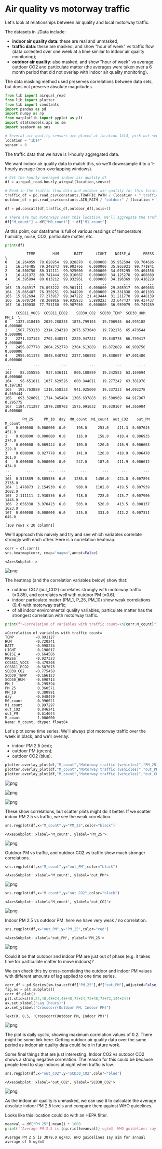 # Air quality vs motorway traffic

Let's look at relationships between air quality and local motorway traffic.

The datasets in ./Data include:
- **indoor air quality data**: these are real and unmasked;
- **traffic data**: these are masked, and show "hour of week" vs traffic flow (data collected over one week at a time similar to indoor air quality monitoring);
- **outdoor air quality**: also masked, and show "hour of week" vs average outdoor CO2 and particulate matter (the averages were taken over a 6 month period that did not overlap with indoor air quality monitoring).

The data masking method used preserves correlations between data sets, but does not preserve absolute magnitudes.


```python
from lib import airqual_read
from lib import plotter
from lib import constants
import pandas as pd
import numpy as np
from matplotlib import pyplot as plt
import statsmodels.api as sm
import seaborn as sns

# Several air quality sensors are placed at location 1b14, pick out sensor 0.
location = "1b14"
sensor = 0
```

The traffic data that we have is 1-hourly aggregated data.

We want indoor air quality data to match this, so we'll downsample it to a 1-hourly average (non-overlapping windows).


```python
# Get the hourly averaged indoor air quality df
df = airqual_read.hourly_airqual(location,sensor)

# Read in the traffic flow data and outdoor air quality for this location and append to indoor air qual dataframe
traffic_df = pd.read_csv(constants.TRAFFIC_PATH / (location + "_traffic.csv"),index_col=0)
outdoor_df = pd.read_csv(constants.AIR_PATH / "outdoor" / (location + "_outair.csv"),index_col=0)

df = pd.concat([df,traffic_df,outdoor_df],axis=1)

# There are two motorways near this location. We'll aggregate the traffic flows.
df["M_count"] = df["M0_count"] + df["M1_count"]
```

At this point, our dataframe is full of various readings of temperature, humidity, noise, CO2, particulate matter, etc.


```python
print(df)
```

              TEMP        HUM       BATT      LIGHT    NOISE_A      PRESS  \
    0    16.264059  78.628954  99.928870   0.000000  35.952594  99.764686   
    1    16.346485  79.248243  99.903766   0.000000  35.865021  99.771841   
    2    16.500750  80.312111  99.925000   0.000000  34.076295  99.404556   
    3    16.421972  80.741444  99.916667   0.000000  34.125278  99.400889   
    4    16.395894  80.813212  99.932961   0.000000  34.196369  99.416229   
    ..         ...        ...        ...        ...        ...        ...   
    163  15.943917  76.093222  99.961111   0.000000  29.808917  99.469083   
    164  15.865487  76.350251  99.944290   0.000000  29.331838  99.461393   
    165  15.912694  77.273917  99.947222  21.419444  31.211778  99.448139   
    166  16.070724  78.309916  99.935933   5.880223  33.647437  99.437437   
    167  16.189038  77.753180  99.907950   0.000000  36.959079  99.749289   
    
         CCS811_VOCS  CCS811_ECO2    SCD30_CO2  SCD30_TEMP  SCD30_HUM      PM_1  \
    0    1327.418410  2039.280335  1875.799163   19.706946  64.995188  0.000000   
    1    1587.753138  2314.234310  2075.673640   19.792176  65.470544  0.000000   
    2    2271.337143  2702.648571  2229.947222   19.848778  66.799417  0.000000   
    3    2456.877778  2804.252778  2304.613889   19.872889  66.909750  0.000000   
    4    2956.011173  3048.840782  2377.586592   19.838687  67.001480  0.000000   
    ..           ...          ...          ...         ...        ...       ...   
    163    88.355556   937.636111   800.188889   19.342583  63.169694  0.000000   
    164    96.651811  1037.629526   800.844011   19.277242  63.381978  0.197183   
    165   195.763889  1318.558333   941.025000   19.337333  64.092278  0.569444   
    166   693.328691  1714.345404  1306.637883   19.508969  64.917967  0.295775   
    167  1184.711297  1879.288703  1575.991632   19.630167  64.366904  0.000000   
    
            PM_25     PM_10  day  M0_count  M1_count  out_CO2    out_PM  M_count  
    0    0.000000  0.000000  0.0     198.0     253.0    411.3  0.007045    451.0  
    1    0.000000  0.000000  0.0     116.0     158.0    410.4  0.006935    274.0  
    2    0.000000  0.069444  0.0     109.0     120.0    410.9  0.006663    229.0  
    3    0.000000  0.027778  0.0     141.0     120.0    410.9  0.006470    261.0  
    4    0.000000  0.000000  0.0     247.0     187.0    411.9  0.006612    434.0  
    ..        ...       ...  ...       ...       ...      ...       ...      ...  
    163  0.513889  0.805556  6.0    1285.0    1450.0    424.0  0.007893   2735.0  
    164  1.478873  2.154930  6.0     980.0    1102.0    419.5  0.007939   2082.0  
    165  2.111111  2.930556  6.0     718.0     728.0    415.7  0.007906   1446.0  
    166  2.056338  3.070423  6.0     503.0     520.0    413.5  0.008137   1023.0  
    167  0.000000  0.000000  6.0     315.0     331.0    412.2  0.007331    646.0  
    
    [168 rows x 20 columns]


We'll approach this naively and try and see which variables correlate strongly with each other. Here is a correlation heatmap:


```python
corr = df.corr()
sns.heatmap(corr, cmap="magma",annot=False)
```




    <AxesSubplot: >




    
![png](README_files/README_7_1.png)
    


The heatmap (and the correlation variables below) show that:
- outdoor CO2 (out_CO2) correlates strongly with motorway traffic (=0.85), and correlates well with outdoor PM (=0.6);
- indoor particulate matter (PM_1, P_25, PM_10) show weak correlations (0.4) with motorway traffic;
- of all indoor environmental quality variables, particulate matter has the strongest correlation with motorway traffic.


```python
print(f"=Correlation of variables with traffic count=\n{corr.M_count}")
```

    =Correlation of variables with traffic count=
    TEMP          -0.091127
    HUM           -0.720241
    BATT          -0.098234
    LIGHT          0.190017
    NOISE_A       -0.664586
    PRESS         -0.027323
    CCS811_VOCS   -0.479208
    CCS811_ECO2   -0.587075
    SCD30_CO2     -0.775458
    SCD30_TEMP    -0.166123
    SCD30_HUM     -0.690713
    PM_1           0.295394
    PM_25          0.360571
    PM_10          0.380991
    day           -0.048439
    M0_count       0.996021
    M1_count       0.997297
    out_CO2        0.846241
    out_PM         0.614644
    M_count        1.000000
    Name: M_count, dtype: float64


Let's plot some time series. We'll always plot motorway traffic over the week in black, and we'll overlay:
- indoor PM 2.5 (red);
- outdoor PM (green);
- outdoor CO2 (blue).


```python
plotter.overlay_plot(df,"M_count","Motorway traffic (vehicles)","PM_25","Indoor PM2.5 (ppm)",['k','r'])
plotter.overlay_plot(df,"M_count","Motorway traffic (vehicles)","out_PM","Outdoor PM (ppm)",['k','g'])
plotter.overlay_plot(df,"M_count","Motorway traffic (vehicles)","out_CO2","Outdoor CO2 (ppm)",['k','b'])
```


    
![png](README_files/README_11_0.png)
    



    
![png](README_files/README_11_1.png)
    



    
![png](README_files/README_11_2.png)
    


These show correlations, but scatter plots might do it better. If we scatter indoor PM 2.5 vs traffic, we see the weak correlation.


```python
sns.regplot(df,x="M_count",y="PM_25",color="black")
```




    <AxesSubplot: xlabel='M_count', ylabel='PM_25'>




    
![png](README_files/README_13_1.png)
    


Outdoor PM vs traffic, and outdoor CO2 vs traffic show much stronger correlations.


```python
sns.regplot(df,x="M_count",y="out_PM",color="black")
```




    <AxesSubplot: xlabel='M_count', ylabel='out_PM'>




    
![png](README_files/README_15_1.png)
    



```python
sns.regplot(df,x="M_count",y="out_CO2",color="black")
```




    <AxesSubplot: xlabel='M_count', ylabel='out_CO2'>




    
![png](README_files/README_16_1.png)
    


Indoor PM 2.5 vs outdoor PM: here we have very weak / no correlation. 


```python
sns.regplot(df,x="out_PM",y="PM_25",color="red")
```




    <AxesSubplot: xlabel='out_PM', ylabel='PM_25'>




    
![png](README_files/README_18_1.png)
    


Could it be that outdoor and indoor PM are just out of phase (e.g. it takes time for particulate matter to move indoors)?

We can check this by cross-correlating the outdoor and indoor PM values with different amounts of lag applied to one time series.


```python
corr_df = pd.Series(sm.tsa.ccf(df["PM_25"],df["out_PM"],adjusted=False))
fig,ax = plt.subplots()
corr_df.plot()
plt.xticks([0,24,48,48+24,48+48,72+24,72+48,72+72,144+24])
ax.set_xlabel("Lag (hours)")
ax.set_ylabel("Crosscorr(Outdoor PM, Indoor PM)")
```




    Text(0, 0.5, 'Crosscorr(Outdoor PM, Indoor PM)')




    
![png](README_files/README_20_1.png)
    


The plot is daily cyclic, showing maximum correlation values of 0.2. There might be some link here. Getting outdoor air quality data over the same period as indoor air quality data could help in future work.

Some final things that are just interesting. Indoor CO2 vs outdoor CO2 shows a strong negative correlation. The reason for this could be because people tend to stay indoors at night when traffic is low.


```python
sns.regplot(df,x="out_CO2",y="SCD30_CO2",color="blue")
```




    <AxesSubplot: xlabel='out_CO2', ylabel='SCD30_CO2'>




    
![png](README_files/README_22_1.png)
    


As the indoor air quality is unmasked, we can use it to calculate the average absolute indoor PM 2.5 levels and compare them against WHO guidelines.

Looks like this location could do with an HEPA filter.


```python
meanval = df["PM_25"].mean() * 1000
print(f"Average PM 2.5 is {np.rint(meanval)} ug/m3. WHO guidelines say aim for annual average of 5 ug/m3")
```

    Average PM 2.5 is 3879.0 ug/m3. WHO guidelines say aim for annual average of 5 ug/m3

